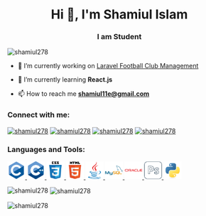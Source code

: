 <h1 align="center">Hi 👋, I'm Shamiul Islam</h1>
<h3 align="center">I am Student</h3>

<p align="left"> <img src="https://komarev.com/ghpvc/?username=shamiul278&label=Profile%20views&color=0e75b6&style=flat" alt="shamiul278" /> </p>

- 🔭 I’m currently working on [Laravel Football Club Management](https://github.com/Rahageer90/Laravel-Football-Club-Management)

- 🌱 I’m currently learning **React.js**

- 📫 How to reach me **shamiul11e@gmail.com**

<h3 align="left">Connect with me:</h3>
<p align="left">
<a href="https://twitter.com/shamiul278" target="blank"><img align="center" src="https://raw.githubusercontent.com/rahuldkjain/github-profile-readme-generator/master/src/images/icons/Social/twitter.svg" alt="shamiul278" height="30" width="40" /></a>
<a href="https://linkedin.com/in/shamiul278" target="blank"><img align="center" src="https://raw.githubusercontent.com/rahuldkjain/github-profile-readme-generator/master/src/images/icons/Social/linked-in-alt.svg" alt="shamiul278" height="30" width="40" /></a>
<a href="https://fb.com/shamiul278" target="blank"><img align="center" src="https://raw.githubusercontent.com/rahuldkjain/github-profile-readme-generator/master/src/images/icons/Social/facebook.svg" alt="shamiul278" height="30" width="40" /></a>
<a href="https://instagram.com/shamiul278" target="blank"><img align="center" src="https://raw.githubusercontent.com/rahuldkjain/github-profile-readme-generator/master/src/images/icons/Social/instagram.svg" alt="shamiul278" height="30" width="40" /></a>
</p>

<h3 align="left">Languages and Tools:</h3>
<p align="left"> <a href="https://www.cprogramming.com/" target="_blank" rel="noreferrer"> <img src="https://raw.githubusercontent.com/devicons/devicon/master/icons/c/c-original.svg" alt="c" width="40" height="40"/> </a> <a href="https://www.w3schools.com/cpp/" target="_blank" rel="noreferrer"> <img src="https://raw.githubusercontent.com/devicons/devicon/master/icons/cplusplus/cplusplus-original.svg" alt="cplusplus" width="40" height="40"/> </a> <a href="https://www.w3schools.com/css/" target="_blank" rel="noreferrer"> <img src="https://raw.githubusercontent.com/devicons/devicon/master/icons/css3/css3-original-wordmark.svg" alt="css3" width="40" height="40"/> </a> <a href="https://www.w3.org/html/" target="_blank" rel="noreferrer"> <img src="https://raw.githubusercontent.com/devicons/devicon/master/icons/html5/html5-original-wordmark.svg" alt="html5" width="40" height="40"/> </a> <a href="https://www.java.com" target="_blank" rel="noreferrer"> <img src="https://raw.githubusercontent.com/devicons/devicon/master/icons/java/java-original.svg" alt="java" width="40" height="40"/> </a> <a href="https://www.mysql.com/" target="_blank" rel="noreferrer"> <img src="https://raw.githubusercontent.com/devicons/devicon/master/icons/mysql/mysql-original-wordmark.svg" alt="mysql" width="40" height="40"/> </a> <a href="https://www.oracle.com/" target="_blank" rel="noreferrer"> <img src="https://raw.githubusercontent.com/devicons/devicon/master/icons/oracle/oracle-original.svg" alt="oracle" width="40" height="40"/> </a> <a href="https://www.photoshop.com/en" target="_blank" rel="noreferrer"> <img src="https://raw.githubusercontent.com/devicons/devicon/master/icons/photoshop/photoshop-line.svg" alt="photoshop" width="40" height="40"/> </a> <a href="https://www.python.org" target="_blank" rel="noreferrer"> <img src="https://raw.githubusercontent.com/devicons/devicon/master/icons/python/python-original.svg" alt="python" width="40" height="40"/> </a> </p>

<p><img align="left" src="https://github-readme-stats.vercel.app/api/top-langs?username=shamiul278&show_icons=true&locale=en&layout=compact" alt="shamiul278" /></p>

<p>&nbsp;<img align="center" src="https://github-readme-stats.vercel.app/api?username=shamiul278&show_icons=true&locale=en" alt="shamiul278" /></p>

<p><img align="center" src="https://github-readme-streak-stats.herokuapp.com/?user=shamiul278&" alt="shamiul278" /></p>

